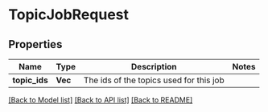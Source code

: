 # TopicJobRequest

## Properties

Name | Type | Description | Notes
------------ | ------------- | ------------- | -------------
**topic_ids** | **Vec<String>** | The ids of the topics used for this job | 

[[Back to Model list]](../README.md#documentation-for-models) [[Back to API list]](../README.md#documentation-for-api-endpoints) [[Back to README]](../README.md)


